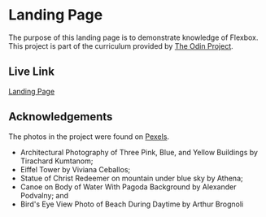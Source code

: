 # Landing Page

The purpose of this landing page is to demonstrate knowledge of Flexbox. This project is part of the curriculum provided by <a href="https://www.theodinproject.com/">The Odin Project</a>.

## Live Link

<a href="https://alexaruiz.github.io/landing-page/">Landing Page</a>

## Acknowledgements

The photos in the project were found on <a href="https://www.pexels.com/">Pexels</a>.

- Architectural Photography of Three Pink, Blue, and Yellow Buildings by Tirachard Kumtanom;
- Eiffel Tower by Viviana Ceballos;
- Statue of Christ Redeemer on mountain under blue sky by Athena;
- Canoe on Body of Water With Pagoda Background by Alexander Podvalny; and
- Bird's Eye View Photo of Beach During Daytime by Arthur Brognoli

